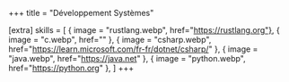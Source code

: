 +++
title = "Développement Systèmes"

[extra]
skills = [
    { image = "rustlang.webp", href="https://rustlang.org"},
    { image = "c.webp", href="" },
    { image = "csharp.webp", href="https://learn.microsoft.com/fr-fr/dotnet/csharp/" },
    { image = "java.webp", href="https://java.net" },
    { image = "python.webp", href="https://python.org" },
]
+++